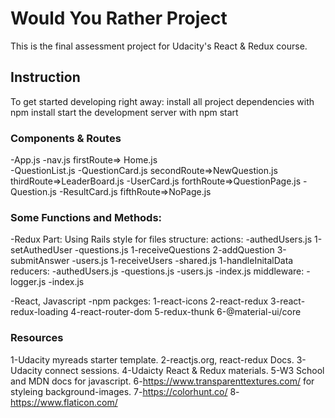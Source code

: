 # Would You Rather Project

This is the final assessment project for Udacity's React & Redux course.

## Instruction
To get started developing right away:
install all project dependencies with npm install
start the development server with npm start

### Components & Routes
-App.js
 -nav.js
 firstRoute=> Home.js  
    -QuestionList.js
       -QuestionCard.js
 secondRoute=>NewQuestion.js
 thirdRoute=>LeaderBoard.js
    -UserCard.js
 forthRoute=>QuestionPage.js
    -Question.js
    -ResultCard.js
 fifthRoute=>NoPage.js


### Some Functions and Methods:
-Redux Part:
Using Rails style for files structure:
   actions:
     -authedUsers.js
        1-setAuthedUser
     -questions.js
        1-receiveQuestions
        2-addQuestion
        3-submitAnswer
     -users.js
        1-receiveUsers
     -shared.js
        1-handleInitalData
   reducers:
     -authedUsers.js
     -questions.js
     -users.js
     -index.js
   middleware:
     -logger.js
     -index.js

-React, Javascript
-npm packges:
   1-react-icons
   2-react-redux
   3-react-redux-loading
   4-react-router-dom
   5-redux-thunk
   6-@material-ui/core

### Resources
1-Udacity myreads starter template. 
2-reactjs.org, react-redux Docs.
3-Udacity connect sessions. 
4-Udaicty React & Redux materials. 
5-W3 School and MDN docs for javascript. 
6-https://www.transparenttextures.com/ for styleing background-images.
7-https://colorhunt.co/
8-https://www.flaticon.com/

